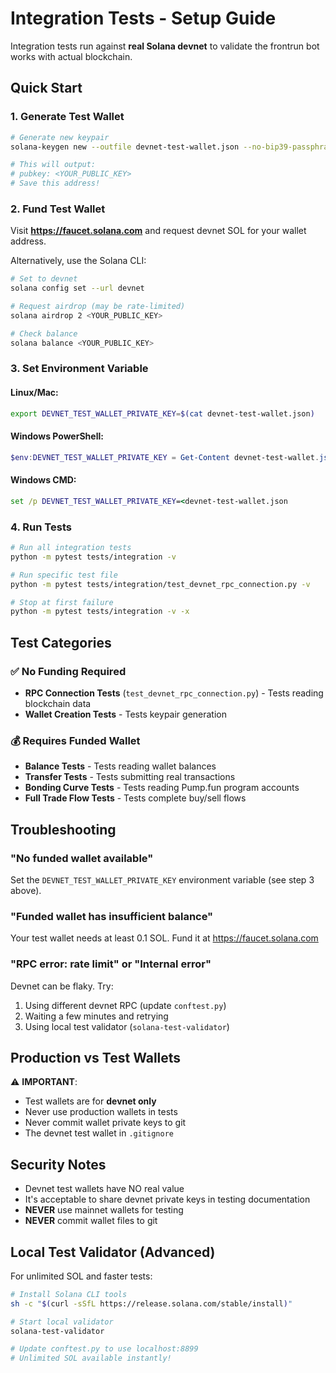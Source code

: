 # Integration Tests - Setup Guide

Integration tests run against **real Solana devnet** to validate the frontrun bot works with actual blockchain.

## Quick Start

### 1. Generate Test Wallet

```bash
# Generate new keypair
solana-keygen new --outfile devnet-test-wallet.json --no-bip39-passphrase

# This will output:
# pubkey: <YOUR_PUBLIC_KEY>
# Save this address!
```

### 2. Fund Test Wallet

Visit **https://faucet.solana.com** and request devnet SOL for your wallet address.

Alternatively, use the Solana CLI:
```bash
# Set to devnet
solana config set --url devnet

# Request airdrop (may be rate-limited)
solana airdrop 2 <YOUR_PUBLIC_KEY>

# Check balance
solana balance <YOUR_PUBLIC_KEY>
```

### 3. Set Environment Variable

#### Linux/Mac:
```bash
export DEVNET_TEST_WALLET_PRIVATE_KEY=$(cat devnet-test-wallet.json)
```

#### Windows PowerShell:
```powershell
$env:DEVNET_TEST_WALLET_PRIVATE_KEY = Get-Content devnet-test-wallet.json -Raw
```

#### Windows CMD:
```cmd
set /p DEVNET_TEST_WALLET_PRIVATE_KEY=<devnet-test-wallet.json
```

### 4. Run Tests

```bash
# Run all integration tests
python -m pytest tests/integration -v

# Run specific test file
python -m pytest tests/integration/test_devnet_rpc_connection.py -v

# Stop at first failure
python -m pytest tests/integration -v -x
```

## Test Categories

### ✅ No Funding Required
- **RPC Connection Tests** (`test_devnet_rpc_connection.py`) - Tests reading blockchain data
- **Wallet Creation Tests** - Tests keypair generation

### 💰 Requires Funded Wallet
- **Balance Tests** - Tests reading wallet balances
- **Transfer Tests** - Tests submitting real transactions
- **Bonding Curve Tests** - Tests reading Pump.fun program accounts
- **Full Trade Flow Tests** - Tests complete buy/sell flows

## Troubleshooting

### "No funded wallet available"
Set the `DEVNET_TEST_WALLET_PRIVATE_KEY` environment variable (see step 3 above).

### "Funded wallet has insufficient balance"
Your test wallet needs at least 0.1 SOL. Fund it at https://faucet.solana.com

### "RPC error: rate limit" or "Internal error"
Devnet can be flaky. Try:
1. Using different devnet RPC (update `conftest.py`)
2. Waiting a few minutes and retrying
3. Using local test validator (`solana-test-validator`)

## Production vs Test Wallets

⚠️ **IMPORTANT**:
- Test wallets are for **devnet only**
- Never use production wallets in tests
- Never commit wallet private keys to git
- The devnet test wallet in `.gitignore`

## Security Notes

- Devnet test wallets have NO real value
- It's acceptable to share devnet private keys in testing documentation
- **NEVER** use mainnet wallets for testing
- **NEVER** commit wallet files to git

## Local Test Validator (Advanced)

For unlimited SOL and faster tests:

```bash
# Install Solana CLI tools
sh -c "$(curl -sSfL https://release.solana.com/stable/install)"

# Start local validator
solana-test-validator

# Update conftest.py to use localhost:8899
# Unlimited SOL available instantly!
```

